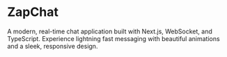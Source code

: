 # ZapChat 

A modern, real-time chat application built with Next.js, WebSocket, and TypeScript. Experience lightning fast messaging with beautiful animations and a sleek, responsive design.
